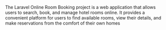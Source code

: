 The Laravel Online Room Booking project is a web application that allows users to search, book, and manage hotel rooms online. It provides a convenient platform for users to find available rooms, view their details, and make reservations from the comfort of their own homes
